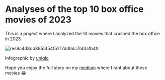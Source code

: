 # Analyses of the top 10 box office movies of 2023
This is a project where I analyzed the 10 movies that crushed the box office in 2023.

![res9a4d8db8955f54f5217dd0dc7bb1afb4fr](https://github.com/user-attachments/assets/04cbab69-c940-4c3d-9f1a-505d83337a44)

Infographic by [uniqlo](https://www.uniqlo.com/us/en/spl/ut-graphic-tees/the-super-mario-bros-movie)


Hope you enjoy the full story on my [medium](https://medium.com/@PrinceAdvance/analysis-of-the-top-10-box-office-movies-of-2023-using-python-1755eb073534) where I rant about these movies :joy:
